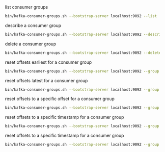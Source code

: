 list consumer groups

```bash
bin/kafka-consumer-groups.sh --bootstrap-server localhost:9092 --list
```

describe a consumer group

```bash
bin/kafka-consumer-groups.sh --bootstrap-server localhost:9092 --describe --group my-group
```

delete a consumer group

```bash
bin/kafka-consumer-groups.sh --bootstrap-server localhost:9092 --delete --group my-group
```

reset offsets earliest for a consumer group

```bash
bin/kafka-consumer-groups.sh --bootstrap-server localhost:9092 --group my-group --reset-offsets --to-earliest --execute --topic my-topic
```

reset offsets latest for a consumer group

```bash
bin/kafka-consumer-groups.sh --bootstrap-server localhost:9092 --group my-group --reset-offsets --to-latest --execute --topic my-topic
```

reset offsets to a specific offset for a consumer group

```bash
bin/kafka-consumer-groups.sh --bootstrap-server localhost:9092 --group my-group --reset-offsets --to-offset 1234 --execute --topic my-topic
```

reset offsets to a specific timestamp for a consumer group

```bash
bin/kafka-consumer-groups.sh --bootstrap-server localhost:9092 --group my-group --reset-offsets --to-datetime 2019-01-01T12:00:00.000 --execute --topic my-topic
```

reset offsets to a specific timestamp for a consumer group

```bash
bin/kafka-consumer-groups.sh --bootstrap-server localhost:9092 --group my-group --reset-offsets --by-duration PT30M --execute --topic my-topic
```
